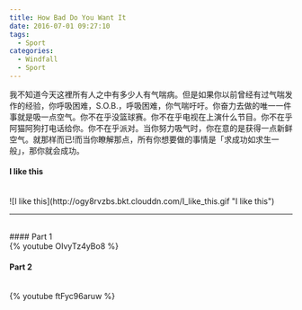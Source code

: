 ```yaml
---
title: How Bad Do You Want It
date: 2016-07-01 09:27:10
tags:
  - Sport
categories:
  - Windfall
  - Sport
---
```

我不知道今天这裡所有人之中有多少人有气喘病。但是如果你以前曾经有过气喘发作的经验，你呼吸困难，S.O.B.，呼吸困难，你气喘吁吁。你奋力去做的唯一一件事就是吸一点空气。你不在乎没篮球赛。你不在乎电视在上演什么节目。你不在乎阿猫阿狗打电话给你。你不在乎派对。当你努力吸气时，你在意的是获得一点新鲜空气。就那样而已!而当你瞭解那点，所有你想要做的事情是「求成功如求生一般」，那你就会成功。
<!-- more -->
#### I like this
<br>
![I like this](http://ogy8rvzbs.bkt.clouddn.com/I_like_this.gif "I like this")
<br>

***
<br>
#### Part 1
<br>
{% youtube OIvyTz4yBo8 %}
<br>

#### Part 2
<br>
{% youtube ftFyc96aruw %}
<br>